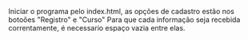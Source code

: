 Iniciar o programa pelo index.html, as opções de cadastro estão nos botoões "Registro" e "Curso"
Para que cada informação seja recebida correntamente, é necessario espaço vazia entre elas.

